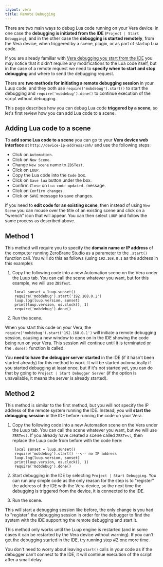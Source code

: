 ```yaml
---
layout: vera
title: Remote Debugging
---
```


There are two main ways to debug Lua code running on your Vera device:
in one case the **debugging is initiated from the IDE** (`Project | Start Debugging`),
and in the other case the **debugging is started remotely**, from the Vera device,
when triggered by a scene, plugin, or as part of startup Lua code.

If you are already familiar with [Vera debugging you start from the IDE](vera-debugging.html)
you may notice that it didn't require any modifications to the Lua code itself,
but in the case of a remote request we need to **specify when to start and
stop debugging** and where to send the debugging request.

There are **two methods for initiating a remote debugging session** in your Luup code,
and they both use `require('mobdebug').start()` to start the debugging
and `require('mobdebug').done()` to continue execution of the script without debugging.

This page describes how you can debug Lua code **triggered by a scene**,
so let's first review how you can add Lua code to a scene.

## Adding Lua code to a scene

To **add some Lua code to a scene** you can go to
your **Vera device web interface** at `http://device-ip-address/cmh/`
and use the following steps:

- Click on `Automation`.
- Click on `New Scene`.
- Change `New scene` name to `ZBSTest`.
- Click on `LUUP`.
- Copy the Lua code into the `Code` box.
- Click on `Save lua` button under the box.
- Confirm `Close` on `Lua code updated.` message.
- Click on `Confirm changes`.
- Click on `SAVE` message to save changes.

If you need to **edit code for an existing scene**, then instead of using
`New Scene` you can mouse over the title of an existing scene and click
on a "wrench" icon that will appear. You can then select `LUUP` and follow
the same process as described above.

## Method 1

This method will require you to specify the **domain name or IP address** of the computer running ZeroBrane Studio as a parameter to the `.start()` function call.
You will do this as follows (using `192.168.0.1` as the address in this example):
 
1. Copy the following code into a new Automation scene on the Vera under the Luup tab.  You can call the scene whatever you want, but for this example, we will use `ZBSTest`.

        local sunset = luup.sunset()
        require('mobdebug').start('192.168.0.1')
        luup.log(luup.version, sunset)
        print(luup.version, os.clock(), 1)
        require('mobdebug').done()

2. Run the scene. 
 
When you start this code on your Vera, the `require('mobdebug').start('192.168.0.1')` will initiate a remote debugging session, causing a new window to open on in the IDE showing the code being run on your Vera.
This session will continue until it is terminated or the `.done()` function is called.

You **need to have the debugger server started** in the IDE (if it hasn't been started already) for this method to work.
It will be started automatically if you started debugging at least once, but if it's not started yet, you can do that by going to `Project | Start Debugger Server`
(if the option is unavailable, it means the server is already started).
 
## Method 2

This method is similar to the first method, but you will not specify the IP address of the remote system running the IDE.
Instead, you will **start the debugging session** in the IDE before running the code on your Vera.
 
1. Copy the following code into a new Automation scene on the Vera under the Luup tab.
You can call the scene whatever you want, but we will use `ZBSTest`.
If you already have created a scene called `ZBSTest`, then replace the Luup code from before with the code here:

        local sunset = luup.sunset()
        require('mobdebug').start() --<-- no IP address
        luup.log(luup.version, sunset)
        print(luup.version, os.clock(), 1)
        require('mobdebug').done()

2. Start debugging in the IDE by selecting `Project | Start Debugging`.
You can run any simple code as the only reason for the step is to "register"
the address of the IDE with the Vera device, so the next time the debugging
is triggered from the device, it is connected to the IDE.
3. Run the scene. 
 
This will start a debugging session like before, the only change is you had to "register" the debugging session in order for the debugger to find the system with the IDE supporting the remote debugging and start it.

This method only works until the Luup engine is restarted (and in some cases it can be restarted by the Vera device without warning).
If you can't get the debugging started in the IDE, try running step #2 one more time.

You don't need to worry about leaving `start()` calls in your code as if the debugger can't connect to the IDE,
it will continue execution of the script after a small delay.

